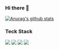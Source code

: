 ### Hi there 👋
[![Anurag's github stats](https://github-readme-stats.vercel.app/api?username=choice91)](https://github.com/anuraghazra/github-readme-stats)<br />
<!-- [![Top Langs](https://github-readme-stats.vercel.app/api/top-langs/?username=choice91&langs_count=8)](https://github.com/anuraghazra/github-readme-stats)<br /> -->
<!-- [![Top Langs](https://github-readme-stats.vercel.app/api/top-langs/?username=choice91&layout=compact)](https://github.com/anuraghazra/github-readme-stats) -->

<!--
**choice91/choice91** is a ✨ _special_ ✨ repository because its `README.md` (this file) appears on your GitHub profile.

Here are some ideas to get you started:

- 🔭 I’m currently working on ...
- 🌱 I’m currently learning ...
- 👯 I’m looking to collaborate on ...
- 🤔 I’m looking for help with ...
- 💬 Ask me about ...
- 📫 How to reach me: ...
- 😄 Pronouns: ...
- ⚡ Fun fact: ...
-->

### Teck Stack
<img src="https://img.shields.io/badge/JavaScript-F7DF1E?style=flat-square&logo=JavaScript&logoColor=white"/></a>
<img src="https://img.shields.io/badge/NodeJS-339933?style=flat-square&logo=Node.js&logoColor=white"/></a>
<img src="https://img.shields.io/badge/MongoDB-47A248?style=flat-square&logo=MongoDB&logoColor=white"/></a>
<img src="https://img.shields.io/badge/MySQL-4479A1?style=flat-square&logo=MySQL&logoColor=white"/></a>
